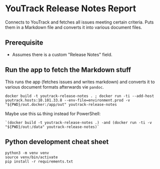 # YouTrack Release Notes Report

Connects to YouTrack and fetches all issues meeting certain criteria. Puts them in a Markdown file and converts it into
various document files.

## Prerequisite
* Assumes there is a custom "Release Notes" field.

## Run the app to fetch the Markdown stuff
This runs the app (fetches issues and writes markdown) and converts it to various document formats afterwards vie `pandoc`.

```shell
docker build -t youtrack-release-notes . ; docker run -ti --add-host youtrack.hosts:10.101.33.8 --env-file=environment.prod -v "${PWD}/out.docker:/app/out" youtrack-release-notes
```

Maybe use this `&&` thing instead for PowerShell:
```shell
`(docker build -t youtrack-release-notes .) -and (docker run -ti -v "${PWD}/out:/data" youtrack-release-notes)`
```

## Python development cheat sheet

```shell
python3 -m venv venv
source venv/bin/activate
pip install -r requirements.txt
```
